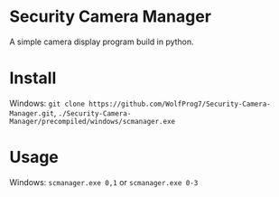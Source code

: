 # Security Camera Manager

A simple camera display program build in python.

# Install
Windows: ```git clone https://github.com/WolfProg7/Security-Camera-Manager.git```, ```./Security-Camera-Manager/precompiled/windows/scmanager.exe``` 

# Usage
Windows: ```scmanager.exe 0,1``` or ```scmanager.exe 0-3```
